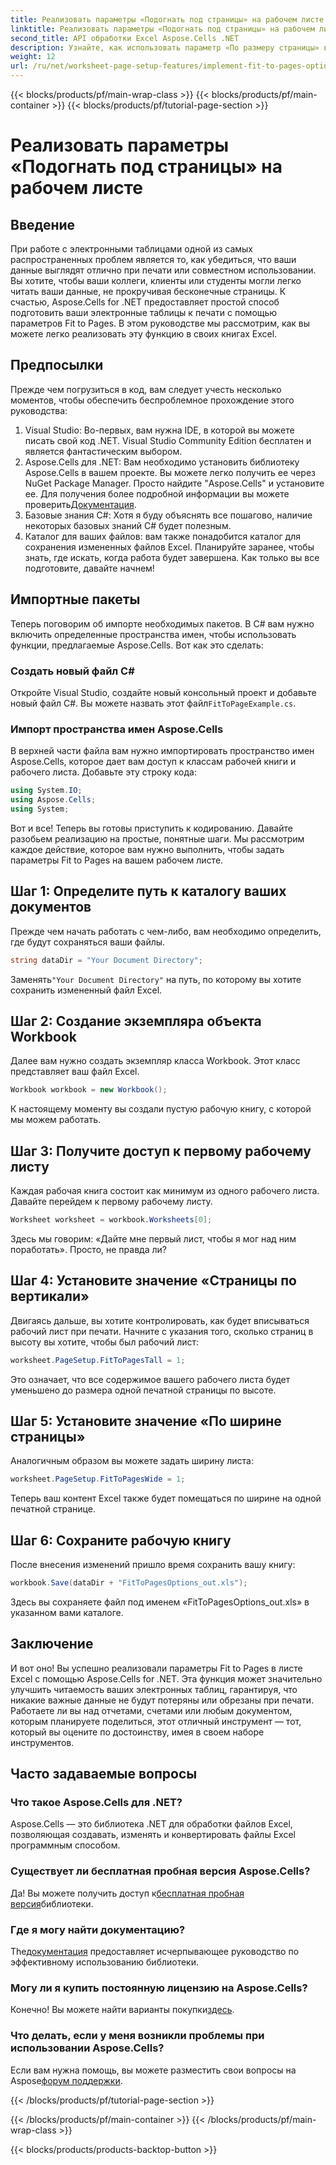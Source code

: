 ```yaml
---
title: Реализовать параметры «Подогнать под страницы» на рабочем листе
linktitle: Реализовать параметры «Подогнать под страницы» на рабочем листе
second_title: API обработки Excel Aspose.Cells .NET
description: Узнайте, как использовать параметр «По размеру страницы» в Aspose.Cells для .NET, чтобы улучшить форматирование листа Excel и повысить его читабельность.
weight: 12
url: /ru/net/worksheet-page-setup-features/implement-fit-to-pages-options/
---
```


{{< blocks/products/pf/main-wrap-class >}}
{{< blocks/products/pf/main-container >}}
{{< blocks/products/pf/tutorial-page-section >}}

# Реализовать параметры «Подогнать под страницы» на рабочем листе

## Введение
При работе с электронными таблицами одной из самых распространенных проблем является то, как убедиться, что ваши данные выглядят отлично при печати или совместном использовании. Вы хотите, чтобы ваши коллеги, клиенты или студенты могли легко читать ваши данные, не прокручивая бесконечные страницы. К счастью, Aspose.Cells for .NET предоставляет простой способ подготовить ваши электронные таблицы к печати с помощью параметров Fit to Pages. В этом руководстве мы рассмотрим, как вы можете легко реализовать эту функцию в своих книгах Excel. 
## Предпосылки
Прежде чем погрузиться в код, вам следует учесть несколько моментов, чтобы обеспечить беспроблемное прохождение этого руководства:
1. Visual Studio: Во-первых, вам нужна IDE, в которой вы можете писать свой код .NET. Visual Studio Community Edition бесплатен и является фантастическим выбором.
2.  Aspose.Cells для .NET: Вам необходимо установить библиотеку Aspose.Cells в вашем проекте. Вы можете легко получить ее через NuGet Package Manager. Просто найдите "Aspose.Cells" и установите ее. Для получения более подробной информации вы можете проверить[Документация](https://reference.aspose.com/cells/net/).
3. Базовые знания C#: Хотя я буду объяснять все пошагово, наличие некоторых базовых знаний C# будет полезным.
4. Каталог для ваших файлов: вам также понадобится каталог для сохранения измененных файлов Excel. Планируйте заранее, чтобы знать, где искать, когда работа будет завершена.
Как только вы все подготовите, давайте начнем!
## Импортные пакеты
Теперь поговорим об импорте необходимых пакетов. В C# вам нужно включить определенные пространства имен, чтобы использовать функции, предлагаемые Aspose.Cells. Вот как это сделать:
### Создать новый файл C#
 Откройте Visual Studio, создайте новый консольный проект и добавьте новый файл C#. Вы можете назвать этот файл`FitToPageExample.cs`.
### Импорт пространства имен Aspose.Cells
В верхней части файла вам нужно импортировать пространство имен Aspose.Cells, которое дает вам доступ к классам рабочей книги и рабочего листа. Добавьте эту строку кода:
```csharp
using System.IO;
using Aspose.Cells;
using System;
```
Вот и все! Теперь вы готовы приступить к кодированию.
Давайте разобьем реализацию на простые, понятные шаги. Мы рассмотрим каждое действие, которое вам нужно выполнить, чтобы задать параметры Fit to Pages на вашем рабочем листе.
## Шаг 1: Определите путь к каталогу ваших документов
Прежде чем начать работать с чем-либо, вам необходимо определить, где будут сохраняться ваши файлы.
```csharp
string dataDir = "Your Document Directory";
```
 Заменять`"Your Document Directory"` на путь, по которому вы хотите сохранить измененный файл Excel.
## Шаг 2: Создание экземпляра объекта Workbook
Далее вам нужно создать экземпляр класса Workbook. Этот класс представляет ваш файл Excel.
```csharp
Workbook workbook = new Workbook();
```
К настоящему моменту вы создали пустую рабочую книгу, с которой мы можем работать.
## Шаг 3: Получите доступ к первому рабочему листу
Каждая рабочая книга состоит как минимум из одного рабочего листа. Давайте перейдем к первому рабочему листу.
```csharp
Worksheet worksheet = workbook.Worksheets[0];
```
Здесь мы говорим: «Дайте мне первый лист, чтобы я мог над ним поработать». Просто, не правда ли?
## Шаг 4: Установите значение «Страницы по вертикали»
Двигаясь дальше, вы хотите контролировать, как будет вписываться рабочий лист при печати. Начните с указания того, сколько страниц в высоту вы хотите, чтобы был рабочий лист:
```csharp
worksheet.PageSetup.FitToPagesTall = 1;
```
Это означает, что все содержимое вашего рабочего листа будет уменьшено до размера одной печатной страницы по высоте. 
## Шаг 5: Установите значение «По ширине страницы»
Аналогичным образом вы можете задать ширину листа:
```csharp
worksheet.PageSetup.FitToPagesWide = 1;
```
Теперь ваш контент Excel также будет помещаться по ширине на одной печатной странице. 
## Шаг 6: Сохраните рабочую книгу
После внесения изменений пришло время сохранить вашу книгу:
```csharp
workbook.Save(dataDir + "FitToPagesOptions_out.xls");
```
Здесь вы сохраняете файл под именем «FitToPagesOptions_out.xls» в указанном вами каталоге.
## Заключение
И вот оно! Вы успешно реализовали параметры Fit to Pages в листе Excel с помощью Aspose.Cells for .NET. Эта функция может значительно улучшить читаемость ваших электронных таблиц, гарантируя, что никакие важные данные не будут потеряны или обрезаны при печати. Работаете ли вы над отчетами, счетами или любым документом, которым планируете поделиться, этот отличный инструмент — тот, который вы оцените по достоинству, имея в своем наборе инструментов.
## Часто задаваемые вопросы
### Что такое Aspose.Cells для .NET?
Aspose.Cells — это библиотека .NET для обработки файлов Excel, позволяющая создавать, изменять и конвертировать файлы Excel программным способом.
### Существует ли бесплатная пробная версия Aspose.Cells?
 Да! Вы можете получить доступ к[бесплатная пробная версия](https://releases.aspose.com/)библиотеки.
### Где я могу найти документацию?
 The[документация](https://reference.aspose.com/cells/net/) предоставляет исчерпывающее руководство по эффективному использованию библиотеки.
### Могу ли я купить постоянную лицензию на Aspose.Cells?
 Конечно! Вы можете найти варианты покупки[здесь](https://purchase.aspose.com/buy).
### Что делать, если у меня возникли проблемы при использовании Aspose.Cells?
 Если вам нужна помощь, вы можете разместить свои вопросы на Aspose[форум поддержки](https://forum.aspose.com/c/cells/9).

{{< /blocks/products/pf/tutorial-page-section >}}

{{< /blocks/products/pf/main-container >}}
{{< /blocks/products/pf/main-wrap-class >}}

{{< blocks/products/products-backtop-button >}}
